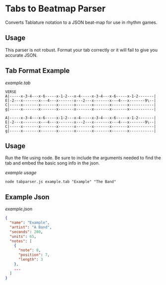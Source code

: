 # Tabs to Beatmap Parser

Converts Tablature notation to a JSON beat-map for use in rhythm games.

## Usage
This parser is not robust. Format your tab correctly or it will fail to give you accurate JSON.

## Tab Format Example

_example.tab_

```
VERSE
A|-----x-3-4---x-6-----x-1-2---x-4-----x-3-4---x-6-----x-1-2-------|
E|-2---x-------x---4---x-------x---2---x-------x---4---x-------9\--|
C|-----x-------x-------x-------x-------x-------x-------x-----------|
g|-----x-------x-------x-------x-------x-------x-------x-----------|

A|-----x-3-4---x-6-----x-1-2---x-4-----x-3-4---x-6-----x-1-2-------|
E|-2---x-------x---4---x-------x---2---x-------x---4---x-------9\--|
C|-----x-------x-------x-------x-------x-------x-------x-----------|
g|-----x-------x-------x-------x-------x-------x-------x-----------|
```

## Usage

Run the file using node. Be sure to include the arguments needed to find the tab and embed the basic song info in the json.

_example usage_

`node tabparser.js example.tab "Example" "The Band"`

## Example Json

_example.json_

```json
{
  "name": "Example",
  "artist": "A Band",
  "seconds": 200,
  "units": 65,
  "notes": [
    {
      "note": 0,
      "position": 7,
      "length": 3
    },
    ...
  ]
}
```
